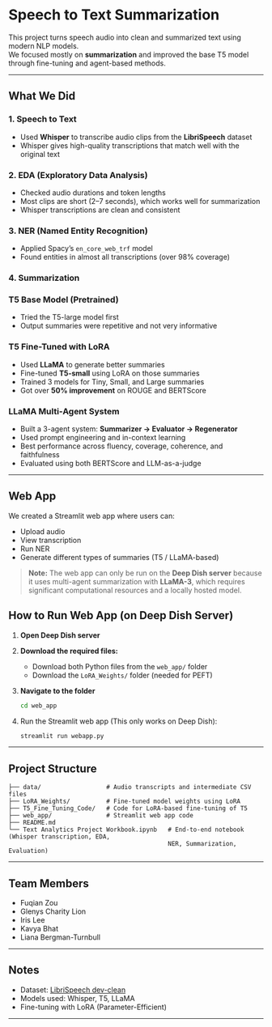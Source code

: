 # Speech to Text Summarization

This project turns speech audio into clean and summarized text using modern NLP models.  
We focused mostly on **summarization** and improved the base T5 model through fine-tuning and agent-based methods.

---

## What We Did

### 1. Speech to Text  
- Used **Whisper** to transcribe audio clips from the **LibriSpeech** dataset  
- Whisper gives high-quality transcriptions that match well with the original text

### 2. EDA (Exploratory Data Analysis)  
- Checked audio durations and token lengths  
- Most clips are short (2–7 seconds), which works well for summarization  
- Whisper transcriptions are clean and consistent

### 3. NER (Named Entity Recognition)  
- Applied Spacy’s `en_core_web_trf` model  
- Found entities in almost all transcriptions (over 98% coverage)

### 4. Summarization

### T5 Base Model (Pretrained)
- Tried the T5-large model first  
- Output summaries were repetitive and not very informative

### T5 Fine-Tuned with LoRA
- Used **LLaMA** to generate better summaries
- Fine-tuned **T5-small** using LoRA on those summaries
- Trained 3 models for Tiny, Small, and Large summaries
- Got over **50% improvement** on ROUGE and BERTScore

### LLaMA Multi-Agent System
- Built a 3-agent system: **Summarizer → Evaluator → Regenerator**
- Used prompt engineering and in-context learning
- Best performance across fluency, coverage, coherence, and faithfulness
- Evaluated using both BERTScore and LLM-as-a-judge

---

## Web App

We created a Streamlit web app where users can:
- Upload audio
- View transcription
- Run NER
- Generate different types of summaries (T5 / LLaMA-based)

> **Note:** The web app can only be run on the **Deep Dish server** because it uses multi-agent summarization with **LLaMA-3**, which requires significant computational resources and a locally hosted model.

## How to Run Web App (on Deep Dish Server)

1. **Open Deep Dish server**

2. **Download the required files:**
   - Download both Python files from the `web_app/` folder
   - Download the `LoRA_Weights/` folder (needed for PEFT)

3. **Navigate to the folder**  
   ```bash
   cd web_app
   ```

4. Run the Streamlit web app (This only works on Deep Dish):
    ```bash
    streamlit run webapp.py
    ```

---


## Project Structure
```text
├── data/                  # Audio transcripts and intermediate CSV files
├── LoRA_Weights/          # Fine-tuned model weights using LoRA
├── T5_Fine_Tuning_Code/   # Code for LoRA-based fine-tuning of T5
├── web_app/               # Streamlit web app code
├── README.md
└── Text Analytics Project Workbook.ipynb   # End-to-end notebook (Whisper transcription, EDA, 
                                            NER, Summarization, Evaluation)
```

---

## Team Members

- Fuqian Zou  
- Glenys Charity Lion
- Iris Lee  
- Kavya Bhat  
- Liana Bergman-Turnbull

---

## Notes

- Dataset: [LibriSpeech dev-clean](http://www.openslr.org/12)  
- Models used: Whisper, T5, LLaMA  
- Fine-tuning with LoRA (Parameter-Efficient)

---